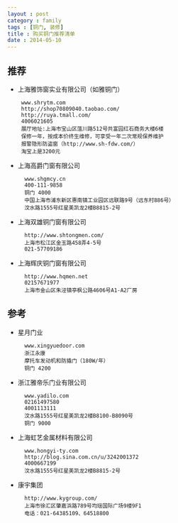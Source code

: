 ```yaml
---
layout : post
category : family
tags : [铜门, 装修]
title : 购买铜门推荐清单
date : 2014-05-10
---
```


## 推荐
-  上海雅饰窗实业有限公司（如雅铜门）

        www.shrytm.com
        http://shop70809040.taobao.com/
        http://ruya.tmall.com/
        4006021605
        展厅地址:上海市宝山区蕰川路512号共富园红石商务大楼6楼
        保修一年，按成本价终生维修，可享受一年二次常规保养维护
        报警隐形防盗窗（http://www.sh-fdw.com/）
        淘宝上是3200元

- 上海高爵门窗有限公司

        www.shgmcy.cn
        400-111-9858
        铜门 4000
        中国上海市浦东新区惠南镇工业园区远联路9号（远东村886号）
        汶水路1555号红星美凯龙2楼B8815-2号

- 上海双雄铜门窗有限公司

        http://www.shtongmen.com/
        上海市松江区金玉路458弄4-5号
        021-57709186

- 上海辉庆铜门窗有限公司

        http://www.hqmen.net
        02157671977
        上海市金山区朱泾镇亭枫公路4606号A1-A2厂房

## 参考

- 星月门业

        www.xingyuedoor.com
        浙江永康
        摩托车发动机和防撬门（180W/年）
        铜门 4200

- 浙江雅帝乐门业有限公司

        www.yadilo.com
        02161497580
        4001113111
        汶水路1555号红星美凯龙2楼B8100-B8090号
        铜门 9000

- 上海虹艺金属材料有限公司

        www.hongyi-ty.com
        http://blog.sina.com.cn/u/3242001372
        4000667199
        汶水路1555号红星美凯龙2楼B8815-2号

- 康宇集团

        http://www.kygroup.com/
        上海市徐汇区肇嘉浜路789号均瑶国际广场9楼9F1
        电话：021-64385109、64518800









